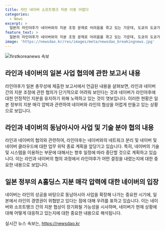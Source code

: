 ```yaml
---
title: 라인 네이버 소프트뱅크 자본 이동 어렵다
categories:
  - News
excerpt: >
  일본의 라인야후가 네이버와의 지분 조정 문제로 어려움을 겪고 있는 가운데, 도쿄의 도쿄가든테라스기오이타워에 사람들이 들어가는 모습이 눈에 띈다. 라인야후는 일본 정부의 지분 매각 압박을 받고 있으며, 이에 대한 어려움이 예상된다. 네이버는 라인의 성공을 바탕으로 한 동남아시아 사업을 확장하고 있지만, 일본의 지분 매각 압력으로 소프트뱅크와의 협상이 지연될 가능성이 있다. 라인야후는 네이버와 네트워크 분리 및 위탁 관계 종료를 앞당기는 계획을 세우고 있다.
feature_text: >
  일본의 라인야후가 네이버와의 지분 조정 문제로 어려움을 겪고 있는 가운데, 도쿄의 도쿄가든테라스기오이타워에 사람들이 들어가는 모습이 눈에 띈다. 라인야후는 일본 정부의 지분 매각 압박을 받고 있으며, 이에 대한 어려움이 예상된다. 네이버는 라인의 성공을 바탕으로 한 동남아시아 사업을 확장하고 있지만, 일본의 지분 매각 압력으로 소프트뱅크와의 협상이 지연될 가능성이 있다. 라인야후는 네이버와 네트워크 분리 및 위탁 관계 종료를 앞당기는 계획을 세우고 있다.
image: 'https://newsdao.kr/res/images/meta/newsdao_breakingnews.jpg'
---
```


<p><img src="https://newsdao.kr/res/images/meta/newsdao_breakingnews.jpg" alt="firstkoreanews 속보" /></p>

<h2 data-ke-size="size26">라인과 네이버의 일본 사업 협의에 관한 보고서 내용</h2>

<p data-ke-size="size16">라인야후가 일본 총무성에 제출한 보고서에서 언급된 내용을 살펴보면, 라인과 네이버 간의 지분 조정에 관한 협의가 단기적으로 어려워 보인다는 것과 네이버가 라인야후에 대한 안정적인 지분을 유지하기 위해 노력하고 있는 것이 엿보입니다. 이러한 현황은 일본 정부의 지분 매각 압박과 관련하여 네이버와 라인의 협상을 어렵게 만들고 있는 상황으로 보입니다.</p>

<h2 data-ke-size="size26">라인과 네이버의 동남아시아 사업 및 기술 분야 협의 내용</h2>

<p data-ke-size="size16">라인과 네이버의 협의와 관련하여, 라인야후는 네이버와의 네트워크 분리 및 네이버 및 네이버 클라우드에 대한 업무 위탁 종료 계획을 앞당기고 있습니다. 특히, 네이버의 기술 및 시스템을 이용하는 부문에 대해서는 향후 일정에 따라 중단할 것으로 계획하고 있습니다. 이는 라인과 네이버의 협의 과정에서 라인야후가 어떤 결정을 내렸는지에 대한 중요한 내용으로 보입니다.</p>

<h2 data-ke-size="size26">일본 정부의 A홀딩스 지분 매각 압력에 대한 네이버의 입장</h2>

<p data-ke-size="size16">네이버는 라인의 성공을 바탕으로 동남아시아 사업을 확장해 나가는 중요한 시기에, 일본에서 라인의 경영권이 위협받고 있다는 점에 대해 우려를 표하고 있습니다. 이는 네이버와 소프트뱅크 간의 지분 협상이 장기화될 가능성을 시사하며, 네이버가 현재 상황에 대해 어떻게 대응하고 있는지에 대한 중요한 내용으로 해석됩니다.</p>
실시간 뉴스 속보는, <a href="https://newsdao.kr" rel="dofollow">https://newsdao.kr</a>


